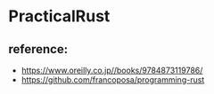 # PracticalRust

## reference:
- https://www.oreilly.co.jp//books/9784873119786/
- https://github.com/francoposa/programming-rust

